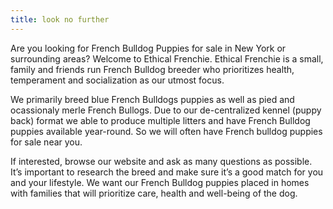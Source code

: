 ```yaml
---
title: look no further
---
```


Are you looking for French Bulldog Puppies for sale in New York or surrounding areas? Welcome to Ethical Frenchie.
Ethical Frenchie is a small, family and friends run French Bulldog breeder who prioritizes health, temperament and socialization as our utmost focus.

We primarily breed blue French Bulldogs puppies as well as pied and ocassionaly merle French Bullogs. Due to our de-centralized kennel (puppy back) format we able to produce multiple litters and have French Bulldog puppies available year-round. So we will often have French bulldog puppies for sale near you.

If interested, browse our website and ask as many questions as possible. It’s important to research the breed and make sure it’s a good match for you and your lifestyle. We want our French Bulldog puppies placed in homes with families that will prioritize care, health and well-being of the dog.